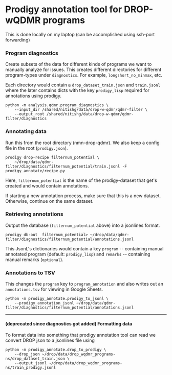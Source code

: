 # Prodigy annotation tool for DROP-wQDMR programs

This is done locally on my laptop (can be accomplished using ssh-port forwarding)

### Program diagnostics
Create subsets of the data for different kinds of programs we want to manually analyze for issues. 
This creates different directories for different program-types under `diagnostics`.
For example, `longshort_no_minmax`, etc.

Each directory would contain a `drop_dataset_train.json` and `train.jsonl` where the later contains dicts with the
key `prodigy_lisp` required for annotations using prodigy.
```
python -m analysis.qdmr.program_diagnostics \ 
    --input_dir /shared/nitishg/data/drop-w-qdmr/qdmr-filter \
    --output_root /shared/nitishg/data/drop-w-qdmr/qdmr-filter/diagnostics
```

### Annotating data
Run this from the root directory (nmn-drop-qdmr). We also keep a config file in the root (`prodigy.json`).

```
prodigy drop-recipe filternum_potential \ 
    ~/drop/data/qdmr-filter/diagnostics/filternum_potential/train.jsonl -F prodigy_annotate/recipe.py 
```

Here, `filternum_potential` is the name of the prodigy-dataset that get's created and would contain annotations.

If starting a new annotation process, make sure that this is a new dataset. Otherwise, continue on the same dataset. 

### Retrieving annotations
Output the database (`filternum_potential` above) into a jsonlines format.
```
prodigy db-out  filternum_potential> ~/drop/data/qdmr-filter/diagnostics/filternum_potential/annotations.jsonl
```

This JsonL's dictionaries would contain a key `program` -- containing manual annotated program (default: `prodigy_lisp`)
and `remarks` -- containing manual remarks (`optional`).


### Annotations to TSV
This changes the `program` key to `program_annotation` and also writes out an `annotations.tsv` for viewing in Google 
Sheets.
```
python -m prodigy_annotate.prodigy_to_jsonl \
    --prodigy_annotation_jsonl ~/drop/data/qdmr-filter/diagnostics/filternum_potential/annotations.jsonl
```


---
#### (deprecated since diagnostics got added) Formatting data 
To format data into something that prodigy annotation tool can read we convert DROP json to a jsonlines file using
```
python -m prodigy_annotate.drop_to_prodigy \
    --drop_json ~/drop/data/drop_wqdmr_programs-ns/drop_dataset_train.json \
    --output_jsonl ~/drop/data/drop_wqdmr_programs-ns/train_prodigy.jsonl
```
